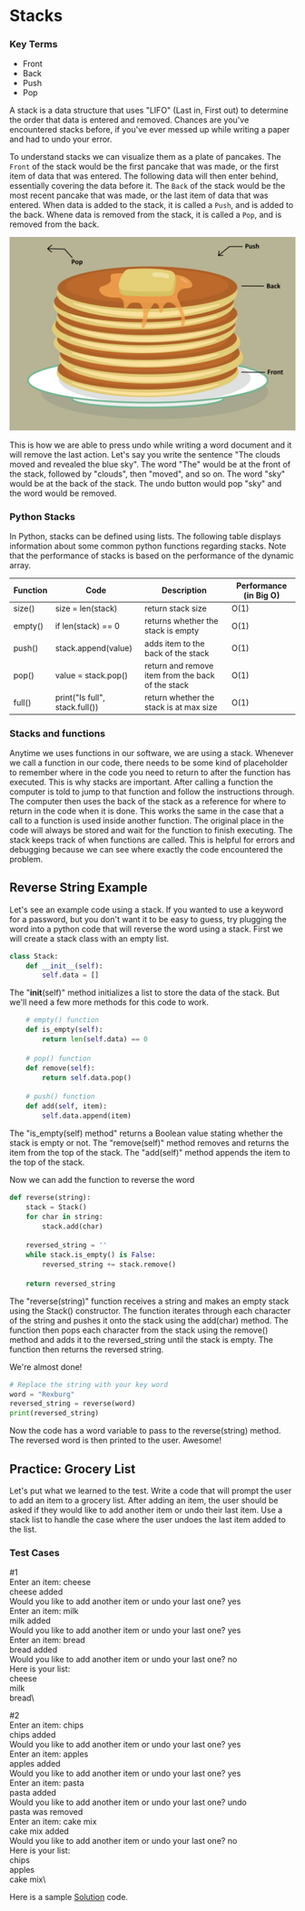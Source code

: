 # Stacks

### Key Terms

- Front
- Back
- Push
- Pop

A stack is a data structure that uses "LIFO" (Last in, First out) to determine the order that data is entered and removed.
Chances are you've encountered stacks before, if you've ever messed up while writing a paper and had to undo your error. 

To understand stacks we can visualize them as a plate of pancakes. 
The `Front` of the stack would be the first pancake that was made, or the first item of data that was entered. 
The following data will then enter behind, essentially covering the data before it. 
The `Back` of the stack would be the most recent pancake that was made, or the last item of data that was entered.
When data is added to the stack, it is called a `Push`, and is added to the back.
Whene data is removed from the stack, it is called a `Pop`, and is removed from the back.

![pancake_design](pancake-stack.png)


This is how we are able to press undo while writing a word document and it will remove the last action.
Let's say you write the sentence "The clouds moved and revealed the blue sky". The word "The" would be at the front of the stack, followed by "clouds", then "moved",
and so on. The word "sky" would be at the back of the stack. The undo button would pop "sky" and the word would be removed.

### Python Stacks

In Python, stacks can be defined using lists. The following table displays information about some common python functions regarding stacks.
Note that the performance of stacks is based on the performance of the dynamic array.

| Function          | Code              | Description          | Performance (in Big O)          |
| ----------------- | ----------------- | -------------------- | --------------------- |
| size() | size = len(stack) | return stack size | O(1)  |
| empty() | if len(stack) == 0 | returns whether the stack is empty | O(1)  |
| push() | stack.append(value) | adds item to the back of the stack | O(1)  |
| pop() | value = stack.pop() | return and remove item from the back of the stack | O(1)  |
| full() | print("Is full", stack.full()) | return whether the stack is at max size | O(1)  |





### Stacks and functions

Anytime we uses functions in our software, we are using a stack. Whenever we call a function in our code, there needs to be some 
kind of placeholder to remember where in the code you need to return to after the function has executed. This is why stacks are important.
After calling a function the computer is told to jump to that function and follow the instructions through. The computer then uses the back
of the stack as a reference for where to return in the code when it is done.
This works the same in the case that a call to a function is used inside another function. The original place in the code will always be
stored and wait for the function to finish executing.
The stack keeps track of when functions are called. This is helpful for errors and debugging because we can see where exactly the code encountered the problem.



## Reverse String Example

Let's see an example code using a stack. If you wanted to use a keyword for a password, but you don't want it to be easy to guess, try plugging the word into
a python code that will reverse the word using a stack. First we will create a stack class with an empty list.

```python
class Stack:
    def __init__(self):
        self.data = []        
```

The "__init__(self)" method initializes a list to store the data of the stack.
But we'll need a few more methods for this code to work.

```python
    # empty() function
    def is_empty(self):
        return len(self.data) == 0

    # pop() function
    def remove(self):
        return self.data.pop()

    # push() function
    def add(self, item):
        self.data.append(item)

```

The "is_empty(self) method" returns a Boolean value stating whether the stack is empty or not.
The "remove(self)" method removes and returns the item from the top of the stack.
The "add(self)" method appends the item to the top of the stack.

Now we can add the function to reverse the word

```python
def reverse(string):
    stack = Stack()
    for char in string:
        stack.add(char)

    reversed_string = ''
    while stack.is_empty() is False:
        reversed_string += stack.remove()

    return reversed_string
```

The "reverse(string)" function receives a string and makes an empty stack using the Stack() constructor.
The function iterates through each character of the string and pushes it onto the stack using the add(char) method.
The function then pops each character from the stack using the remove() method and adds it to the reversed_string until the stack is empty.
The function then returns the reversed string.

We're almost done!

```python
# Replace the string with your key word
word = "Rexburg"
reversed_string = reverse(word)
print(reversed_string)
```

Now the code has a word variable to pass to the reverse(string) method.
The reversed word is then printed to the user. Awesome!

## Practice: Grocery List

Let's put what we learned to the test. Write a code that will prompt the user to add an item to a grocery list. 
After adding an item, the user should be asked if they would like to add another item or undo their last item. 
Use a stack list to handle the case where the user undoes the last item added to the list.

### Test Cases

#1\
Enter an item: cheese\
cheese added\
Would you like to add another item or undo your last one? yes\
Enter an item: milk\
milk added\
Would you like to add another item or undo your last one? yes\
Enter an item: bread\
bread added\
Would you like to add another item or undo your last one? no\
Here is your list:\
cheese\
milk\
bread\

#2\
Enter an item: chips\
chips added\
Would you like to add another item or undo your last one? yes\
Enter an item: apples\
apples added\
Would you like to add another item or undo your last one? yes\
Enter an item: pasta\
pasta added\
Would you like to add another item or undo your last one? undo\
pasta was removed\
Enter an item: cake mix\
cake mix added\
Would you like to add another item or undo your last one? no\
Here is your list:\
chips\
apples\
cake mix\


Here is a sample [Solution](stack-solution.py) code.


